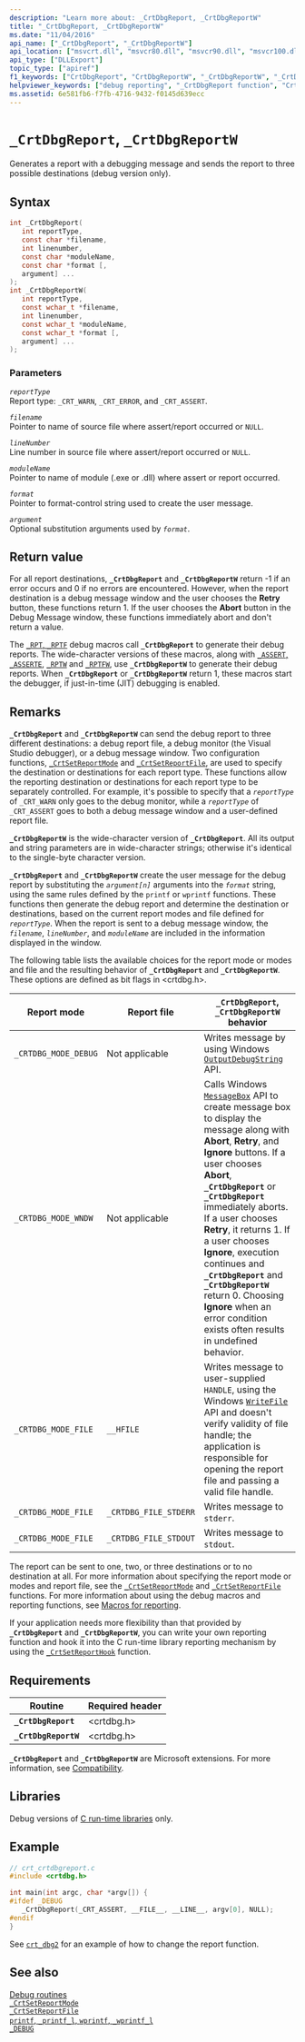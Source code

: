 ```yaml
---
description: "Learn more about: _CrtDbgReport, _CrtDbgReportW"
title: "_CrtDbgReport, _CrtDbgReportW"
ms.date: "11/04/2016"
api_name: ["_CrtDbgReport", "_CrtDbgReportW"]
api_location: ["msvcrt.dll", "msvcr80.dll", "msvcr90.dll", "msvcr100.dll", "msvcr100_clr0400.dll", "msvcr110.dll", "msvcr110_clr0400.dll", "msvcr120.dll", "msvcr120_clr0400.dll", "ucrtbase.dll"]
api_type: ["DLLExport"]
topic_type: ["apiref"]
f1_keywords: ["CrtDbgReport", "CrtDbgReportW", "_CrtDbgReportW", "_CrtDbgReport"]
helpviewer_keywords: ["debug reporting", "_CrtDbgReport function", "CrtDbgReport function", "CrtDbgReportW function", "_CrtDbgReportW function"]
ms.assetid: 6e581fb6-f7fb-4716-9432-f0145d639ecc
---
```

# `_CrtDbgReport`, `_CrtDbgReportW`

Generates a report with a debugging message and sends the report to three possible destinations (debug version only).

## Syntax

```C
int _CrtDbgReport(
   int reportType,
   const char *filename,
   int linenumber,
   const char *moduleName,
   const char *format [,
   argument] ...
);
int _CrtDbgReportW(
   int reportType,
   const wchar_t *filename,
   int linenumber,
   const wchar_t *moduleName,
   const wchar_t *format [,
   argument] ...
);
```

### Parameters

*`reportType`*\
Report type: `_CRT_WARN`, `_CRT_ERROR`, and `_CRT_ASSERT`.

*`filename`*\
Pointer to name of source file where assert/report occurred or `NULL`.

*`lineNumber`*\
Line number in source file where assert/report occurred or `NULL`.

*`moduleName`*\
Pointer to name of module (.exe or .dll) where assert or report occurred.

*`format`*\
Pointer to format-control string used to create the user message.

*`argument`*\
Optional substitution arguments used by *`format`*.

## Return value

For all report destinations, **`_CrtDbgReport`** and **`_CrtDbgReportW`** return -1 if an error occurs and 0 if no errors are encountered. However, when the report destination is a debug message window and the user chooses the **Retry** button, these functions return 1. If the user chooses the **Abort** button in the Debug Message window, these functions immediately abort and don't return a value.

The [`_RPT`, `_RPTF`](rpt-rptf-rptw-rptfw-macros.md) debug macros call **`_CrtDbgReport`** to generate their debug reports. The wide-character versions of these macros, along with [`_ASSERT`, `_ASSERTE`](assert-asserte-assert-expr-macros.md), [`_RPTW`](rpt-rptf-rptw-rptfw-macros.md)
and [`_RPTFW`](rpt-rptf-rptw-rptfw-macros.md), use **`_CrtDbgReportW`** to generate their debug reports. When **`_CrtDbgReport`** or **`_CrtDbgReportW`** return 1, these macros start the debugger, if just-in-time (JIT) debugging is enabled.

## Remarks

**`_CrtDbgReport`** and **`_CrtDbgReportW`** can send the debug report to three different destinations: a debug report file, a debug monitor (the Visual Studio debugger), or a debug message window. Two configuration functions, [`_CrtSetReportMode`](crtsetreportmode.md) and [`_CrtSetReportFile`](crtsetreportfile.md), are used to specify the destination or destinations for each report type. These functions allow the reporting destination or destinations for each report type to be separately controlled. For example, it's possible to specify that a *`reportType`* of `_CRT_WARN` only goes to the debug monitor, while a *`reportType`* of `_CRT_ASSERT` goes to both a debug message window and a user-defined report file.

**`_CrtDbgReportW`** is the wide-character version of **`_CrtDbgReport`**. All its output and string parameters are in wide-character strings; otherwise it's identical to the single-byte character version.

**`_CrtDbgReport`** and **`_CrtDbgReportW`** create the user message for the debug report by substituting the *`argument[n]`* arguments into the *`format`* string, using the same rules defined by the `printf` or `wprintf` functions. These functions then generate the debug report and determine the destination or destinations, based on the current report modes and file defined for *`reportType`*. When the report is sent to a debug message window, the *`filename`*, *`lineNumber`*, and *`moduleName`* are included in the information displayed in the window.

The following table lists the available choices for the report mode or modes and file and the resulting behavior of **`_CrtDbgReport`** and **`_CrtDbgReportW`**. These options are defined as bit flags in \<crtdbg.h>.

| Report mode | Report file | **`_CrtDbgReport`**, **`_CrtDbgReportW`** behavior |
|---|---|---|
| `_CRTDBG_MODE_DEBUG` | Not applicable | Writes message by using Windows [`OutputDebugString`](/windows/win32/api/debugapi/nf-debugapi-outputdebugstringw) API. |
| `_CRTDBG_MODE_WNDW` | Not applicable | Calls Windows [`MessageBox`](/windows/win32/api/winuser/nf-winuser-messagebox) API to create message box to display the message along with **Abort**, **Retry**, and **Ignore** buttons. If a user chooses **Abort**, **`_CrtDbgReport`** or **`_CrtDbgReport`** immediately aborts. If a user chooses **Retry**, it returns 1. If a user chooses **Ignore**, execution continues and **`_CrtDbgReport`** and **`_CrtDbgReportW`** return 0. Choosing **Ignore** when an error condition exists often results in undefined behavior. |
| `_CRTDBG_MODE_FILE` | `__HFILE` | Writes message to user-supplied `HANDLE`, using the Windows [`WriteFile`](/windows/win32/api/fileapi/nf-fileapi-writefile) API and doesn't verify validity of file handle; the application is responsible for opening the report file and passing a valid file handle. |
| `_CRTDBG_MODE_FILE` | `_CRTDBG_FILE_STDERR` | Writes message to `stderr`. |
| `_CRTDBG_MODE_FILE` | `_CRTDBG_FILE_STDOUT` | Writes message to `stdout`. |

The report can be sent to one, two, or three destinations or to no destination at all. For more information about specifying the report mode or modes and report file, see the [`_CrtSetReportMode`](crtsetreportmode.md) and [`_CrtSetReportFile`](crtsetreportfile.md) functions. For more information about using the debug macros and reporting functions, see [Macros for reporting](/visualstudio/debugger/macros-for-reporting).

If your application needs more flexibility than that provided by **`_CrtDbgReport`** and **`_CrtDbgReportW`**, you can write your own reporting function and hook it into the C run-time library reporting mechanism by using the [`_CrtSetReportHook`](crtsetreporthook.md) function.

## Requirements

| Routine | Required header |
|---|---|
| **`_CrtDbgReport`** | \<crtdbg.h> |
| **`_CrtDbgReportW`** | \<crtdbg.h> |

**`_CrtDbgReport`** and **`_CrtDbgReportW`** are Microsoft extensions. For more information, see [Compatibility](../compatibility.md).

## Libraries

Debug versions of [C run-time libraries](../crt-library-features.md) only.

## Example

```C
// crt_crtdbgreport.c
#include <crtdbg.h>

int main(int argc, char *argv[]) {
#ifdef _DEBUG
   _CrtDbgReport(_CRT_ASSERT, __FILE__, __LINE__, argv[0], NULL);
#endif
}
```

See [`crt_dbg2`](https://github.com/Microsoft/VCSamples/tree/master/VC2010Samples/crt/crt_dbg2) for an example of how to change the report function.

## See also

[Debug routines](../debug-routines.md)\
[`_CrtSetReportMode`](crtsetreportmode.md)\
[`_CrtSetReportFile`](crtsetreportfile.md)\
[`printf`, `_printf_l`, `wprintf`, `_wprintf_l`](printf-printf-l-wprintf-wprintf-l.md)\
[`_DEBUG`](../debug.md)
